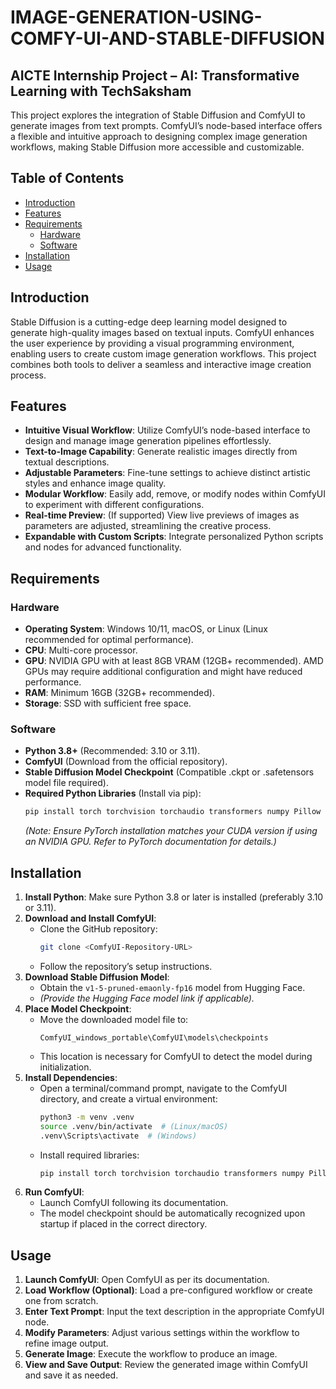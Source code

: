 # IMAGE-GENERATION-USING-COMFY-UI-AND-STABLE-DIFFUSION

## AICTE Internship Project – AI: Transformative Learning with TechSaksham

This project explores the integration of Stable Diffusion and ComfyUI to generate images from text prompts. ComfyUI’s node-based interface offers a flexible and intuitive approach to designing complex image generation workflows, making Stable Diffusion more accessible and customizable.

## Table of Contents
- [Introduction](#introduction)
- [Features](#features)
- [Requirements](#requirements)
  - [Hardware](#hardware)
  - [Software](#software)
- [Installation](#installation)
- [Usage](#usage)

## Introduction
Stable Diffusion is a cutting-edge deep learning model designed to generate high-quality images based on textual inputs. ComfyUI enhances the user experience by providing a visual programming environment, enabling users to create custom image generation workflows. This project combines both tools to deliver a seamless and interactive image creation process.

## Features
- **Intuitive Visual Workflow**: Utilize ComfyUI’s node-based interface to design and manage image generation pipelines effortlessly.
- **Text-to-Image Capability**: Generate realistic images directly from textual descriptions.
- **Adjustable Parameters**: Fine-tune settings to achieve distinct artistic styles and enhance image quality.
- **Modular Workflow**: Easily add, remove, or modify nodes within ComfyUI to experiment with different configurations.
- **Real-time Preview**: (If supported) View live previews of images as parameters are adjusted, streamlining the creative process.
- **Expandable with Custom Scripts**: Integrate personalized Python scripts and nodes for advanced functionality.

## Requirements
### Hardware
- **Operating System**: Windows 10/11, macOS, or Linux (Linux recommended for optimal performance).
- **CPU**: Multi-core processor.
- **GPU**: NVIDIA GPU with at least 8GB VRAM (12GB+ recommended). AMD GPUs may require additional configuration and might have reduced performance.
- **RAM**: Minimum 16GB (32GB+ recommended).
- **Storage**: SSD with sufficient free space.

### Software
- **Python 3.8+** (Recommended: 3.10 or 3.11).
- **ComfyUI** (Download from the official repository).
- **Stable Diffusion Model Checkpoint** (Compatible .ckpt or .safetensors model file required).
- **Required Python Libraries** (Install via pip):
  ```bash
  pip install torch torchvision torchaudio transformers numpy Pillow Flask requests tqdm filelock gradio omegaconf
  ```
  *(Note: Ensure PyTorch installation matches your CUDA version if using an NVIDIA GPU. Refer to PyTorch documentation for details.)*

## Installation
1. **Install Python**: Make sure Python 3.8 or later is installed (preferably 3.10 or 3.11).
2. **Download and Install ComfyUI**:
   - Clone the GitHub repository:
     ```bash
     git clone <ComfyUI-Repository-URL>
     ```
   - Follow the repository’s setup instructions.
3. **Download Stable Diffusion Model**:
   - Obtain the `v1-5-pruned-emaonly-fp16` model from Hugging Face.
   - *(Provide the Hugging Face model link if applicable).*
4. **Place Model Checkpoint**:
   - Move the downloaded model file to:
     ```
     ComfyUI_windows_portable\ComfyUI\models\checkpoints
     ```
   - This location is necessary for ComfyUI to detect the model during initialization.
5. **Install Dependencies**:
   - Open a terminal/command prompt, navigate to the ComfyUI directory, and create a virtual environment:
     ```bash
     python3 -m venv .venv
     source .venv/bin/activate  # (Linux/macOS)
     .venv\Scripts\activate  # (Windows)
     ```
   - Install required libraries:
     ```bash
     pip install torch torchvision torchaudio transformers numpy Pillow Flask requests tqdm filelock gradio omegaconf
     ```
6. **Run ComfyUI**:
   - Launch ComfyUI following its documentation.
   - The model checkpoint should be automatically recognized upon startup if placed in the correct directory.

## Usage
1. **Launch ComfyUI**: Open ComfyUI as per its documentation.
2. **Load Workflow (Optional)**: Load a pre-configured workflow or create one from scratch.
3. **Enter Text Prompt**: Input the text description in the appropriate ComfyUI node.
4. **Modify Parameters**: Adjust various settings within the workflow to refine image output.
5. **Generate Image**: Execute the workflow to produce an image.
6. **View and Save Output**: Review the generated image within ComfyUI and save it as needed.




